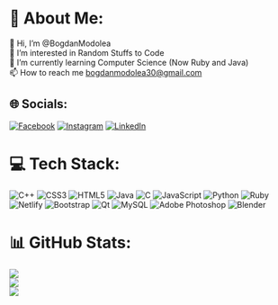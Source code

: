 # 💫 About Me:
👋 Hi, I’m @BogdanModolea<br>👀 I’m interested in Random Stuffs to Code<br>🌱 I’m currently learning Computer Science (Now Ruby and Java)<br>📫 How to reach me bogdanmodolea30@gmail.com


## 🌐 Socials:
[![Facebook](https://img.shields.io/badge/Facebook-%231877F2.svg?logo=Facebook&logoColor=white)](https://facebook.com/bogdan.modolea) [![Instagram](https://img.shields.io/badge/Instagram-%23E4405F.svg?logo=Instagram&logoColor=white)](https://instagram.com/bogdanmodolea) [![LinkedIn](https://img.shields.io/badge/LinkedIn-%230077B5.svg?logo=linkedin&logoColor=white)](https://linkedin.com/in/bogdan-modolea) 

# 💻 Tech Stack:
![C++](https://img.shields.io/badge/c++-%2300599C.svg?style=for-the-badge&logo=c%2B%2B&logoColor=white) ![CSS3](https://img.shields.io/badge/css3-%231572B6.svg?style=for-the-badge&logo=css3&logoColor=white) ![HTML5](https://img.shields.io/badge/html5-%23E34F26.svg?style=for-the-badge&logo=html5&logoColor=white) ![Java](https://img.shields.io/badge/java-%23ED8B00.svg?style=for-the-badge&logo=java&logoColor=white) ![C](https://img.shields.io/badge/c-%2300599C.svg?style=for-the-badge&logo=c&logoColor=white) ![JavaScript](https://img.shields.io/badge/javascript-%23323330.svg?style=for-the-badge&logo=javascript&logoColor=%23F7DF1E) ![Python](https://img.shields.io/badge/python-3670A0?style=for-the-badge&logo=python&logoColor=ffdd54) ![Ruby](https://img.shields.io/badge/ruby-%23CC342D.svg?style=for-the-badge&logo=ruby&logoColor=white) ![Netlify](https://img.shields.io/badge/netlify-%23000000.svg?style=for-the-badge&logo=netlify&logoColor=#00C7B7) ![Bootstrap](https://img.shields.io/badge/bootstrap-%23563D7C.svg?style=for-the-badge&logo=bootstrap&logoColor=white) ![Qt](https://img.shields.io/badge/Qt-%23217346.svg?style=for-the-badge&logo=Qt&logoColor=white) ![MySQL](https://img.shields.io/badge/mysql-%2300f.svg?style=for-the-badge&logo=mysql&logoColor=white) ![Adobe Photoshop](https://img.shields.io/badge/adobephotoshop-%2331A8FF.svg?style=for-the-badge&logo=adobephotoshop&logoColor=white) ![Blender](https://img.shields.io/badge/blender-%23F5792A.svg?style=for-the-badge&logo=blender&logoColor=white)
# 📊 GitHub Stats:
![](https://github-readme-stats.vercel.app/api?username=BogdanModolea&theme=dark&hide_border=false&include_all_commits=false&count_private=false)<br/>
![](https://github-readme-streak-stats.herokuapp.com/?user=BogdanModolea&theme=dark&hide_border=false)<br/>
![](https://github-readme-stats.vercel.app/api/top-langs/?username=BogdanModolea&theme=dark&hide_border=false&include_all_commits=false&count_private=false&layout=compact)
